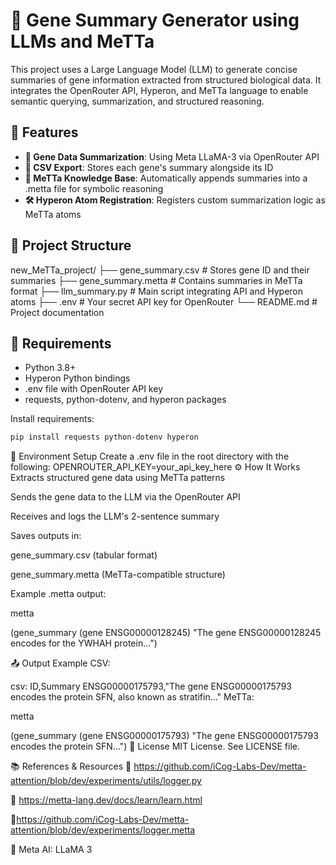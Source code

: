 # 🧬 Gene Summary Generator using LLMs and MeTTa

This project uses a Large Language Model (LLM) to generate concise summaries of gene information extracted from structured biological data. It integrates the OpenRouter API, Hyperon, and MeTTa language to enable semantic querying, summarization, and structured reasoning.

## 🚀 Features
- **🔬 Gene Data Summarization**: Using Meta LLaMA-3 via OpenRouter API
- **📁 CSV Export**: Stores each gene's summary alongside its ID
- **🧠 MeTTa Knowledge Base**: Automatically appends summaries into a .metta file for symbolic reasoning
- **🛠️ Hyperon Atom Registration**: Registers custom summarization logic as MeTTa atoms

## 📂 Project Structure

new_MeTTa_project/
├── gene_summary.csv # Stores gene ID and their summaries
├── gene_summary.metta # Contains summaries in MeTTa format
├── llm_summary.py # Main script integrating API and Hyperon atoms
├── .env # Your secret API key for OpenRouter
└── README.md # Project documentation

## 🧪 Requirements
- Python 3.8+
- Hyperon Python bindings
- .env file with OpenRouter API key
- requests, python-dotenv, and hyperon packages

Install requirements:
```bash
pip install requests python-dotenv hyperon
```
🔐 Environment Setup
Create a .env file in the root directory with the following:
OPENROUTER_API_KEY=your_api_key_here
⚙️ How It Works
Extracts structured gene data using MeTTa patterns

Sends the gene data to the LLM via the OpenRouter API

Receives and logs the LLM's 2-sentence summary

Saves outputs in:

gene_summary.csv (tabular format)

gene_summary.metta (MeTTa-compatible structure)

Example .metta output:

metta

(gene_summary (gene ENSG00000128245) "The gene ENSG00000128245 encodes for the YWHAH protein...")

📤 Output Example
CSV:

csv:
ID,Summary
ENSG00000175793,"The gene ENSG00000175793 encodes the protein SFN, also known as stratifin..."
MeTTa:

metta

(gene_summary (gene ENSG00000175793) "The gene ENSG00000175793 encodes the protein SFN...")
📄 License
MIT License. See LICENSE file.

📚 References & Resources
🔗 https://github.com/iCog-Labs-Dev/metta-attention/blob/dev/experiments/utils/logger.py

🔗 https://metta-lang.dev/docs/learn/learn.html

🔗https://github.com/iCog-Labs-Dev/metta-attention/blob/dev/experiments/logger.metta

🔗 Meta AI: LLaMA 3

